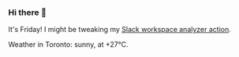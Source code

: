 ### Hi there :wave:

It's Friday! I might be tweaking my [Slack workspace analyzer action](https://github.com/bewuethr/slack-analyzer).

Weather in Toronto: sunny, at +27°C.
